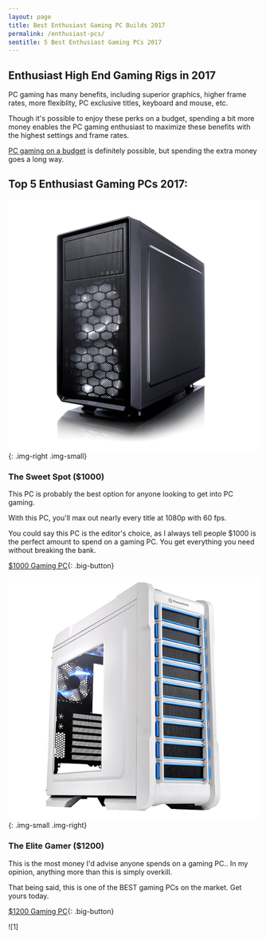 ```yaml
---
layout: page
title: Best Enthusiast Gaming PC Builds 2017
permalink: /enthusiast-pcs/
seotitle: 5 Best Enthusiast Gaming PCs 2017
---
```


## Enthusiast High End Gaming Rigs in 2017

PC gaming has many benefits, including superior graphics, higher frame rates, more flexiblity, PC exclusive titles, keyboard and mouse, etc. 

Though it's possible to enjoy these perks on a budget, spending a bit more money enables the PC gaming enthusiast to maximize these benefits with the highest settings and frame rates. 

[PC gaming on a budget](/budget-pcs/) is definitely possible, but spending the extra money goes a long way.  

## Top 5 Enthusiast Gaming PCs 2017: 

![Fractal Design - Focus G (White)](/img/case/fractaldesign-focusg.jpg "Fractal Design - Focus G (White)"){: .img-right .img-small}

### The Sweet Spot ($1000) 

This PC is probably the best option for anyone looking to get into PC gaming. 

With this PC, you'll max out nearly every title at 1080p with 60 fps. 

You could say this PC is the editor's choice, as I always tell people $1000 is the perfect amount to spend on a gaming PC. You get everything you need without breaking the bank. 

[$1000 Gaming PC](/enthusiast-pcs/1000/){: .big-button}

![Thermaltake - Chaser A31 Snow White](/img/case/thermaltake-a31.jpg "Thermaltake - Chaser A31 Snow White"){: .img-small .img-right}

### The Elite Gamer ($1200)

This is the most money I'd advise anyone spends on a gaming PC.. In my opinion, anything more than this is simply overkill. 

That being said, this is one of the BEST gaming PCs on the market. Get yours today. 

[$1200 Gaming PC](/enthusiast-pcs/1200/){: .big-button}

![1]
